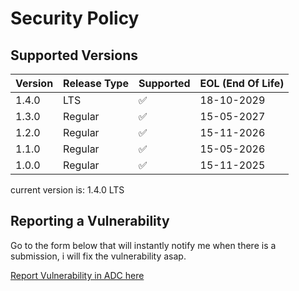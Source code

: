 # Security Policy

## Supported Versions

| Version | Release Type | Supported          | EOL (End Of Life) |
| ------- | ------------ | ------------------ | ----------------- |
| 1.4.0   | LTS          | :white_check_mark: | 18-10-2029        |
| 1.3.0   | Regular      | :white_check_mark: | 15-05-2027        |
| 1.2.0   | Regular      | :white_check_mark: | 15-11-2026        |
| 1.1.0   | Regular      | :white_check_mark: | 15-05-2026        |
| 1.0.0   | Regular      | :white_check_mark: | 15-11-2025        |

current version is: 1.4.0 LTS


## Reporting a Vulnerability

Go to the form below that will instantly notify me when there is a submission, i will fix the vulnerability asap.

[Report Vulnerability in ADC here](https://tally.so/r/wgppeN)
